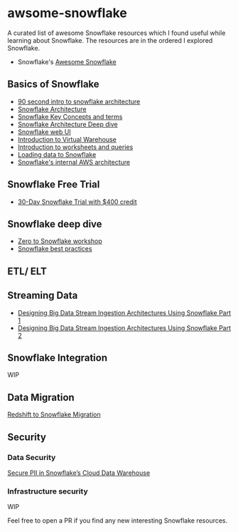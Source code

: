 # awsome-snowflake
A curated list of awesome Snowflake resources which I found useful while learning about Snowflake. The resources are in the ordered I explored Snowflake.

- Snowflake's [Awesome Snowflake](https://github.com/Snowflake-Labs/awesome-snowflake)

## Basics of Snowflake
- [90 second intro to snowflake architecture](https://www.youtube.com/watch?v=Z2OYJFI2P8I)
- [Snowflake Architecture](https://www.youtube.com/watch?v=QTEprlUFWNY)
- [Snowflake Key Concepts and terms](https://www.youtube.com/watch?v=fEtoYweBNQ4)
- [Snowflake Architecture Deep dive](https://www.youtube.com/watch?v=dxrEHqMFUWI)
- [Snowflake web UI](https://www.youtube.com/watch?v=fEtoYweBNQ4)
- [Introduction to Virtual Warehouse](https://www.youtube.com/watch?v=iOsMbqIDPss)
- [Introduction to worksheets and queries](https://www.youtube.com/watch?v=mH4pvxcfNYw)
- [Loading data to Snowflake](https://www.youtube.com/watch?v=us6MChC8T9Y)
- [Snowflake's internal AWS architecture](https://www.youtube.com/watch?v=1DOrNBv1Sz8)

## Snowflake Free Trial
- [30-Day Snowflake Trial with $400 credit](https://trial.snowflake.com/)

## Snowflake deep dive
- [Zero to Snowflake workshop](https://www.youtube.com/watch?v=bprbBn0ILew)
- [Snowflake best practices](https://www.youtube.com/watch?v=RD5_zYBl3Ss)


## ETL/ ELT


## Streaming Data

- [Designing Big Data Stream Ingestion Architectures Using Snowflake Part 1](http://www.snowflake.com/blog/designing-big-data-stream-ingestion-architectures-using-snowflake-part-1/)
- [Designing Big Data Stream Ingestion Architectures Using Snowflake Part 2](https://www.snowflake.com/blog/designing-data-stream-ingestion-architectures-using-snowflake-part-ii/)

## Snowflake Integration
WIP

## Data Migration
[Redshift to Snowflake Migration](https://tech.instacart.com/migration-from-redshift-to-snowflake-the-path-for-success-4caaac5e3728)

## Security
### Data Security
[Secure PII in Snowflake’s Cloud Data Warehouse](https://medium.com/hashmapinc/6-steps-to-secure-pii-in-snowflakes-cloud-data-warehouse-f950c35839e3)

### Infrastructure security
WIP


Feel free to open a PR if you find any new interesting Snowflake resources.
